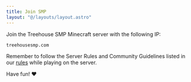 ```yaml
---
title: Join SMP
layout: "@/layouts/layout.astro"
---
```

Join the Treehouse SMP Minecraft server with the following IP:
```
treehousesmp.com
```
Remember to follow the Server Rules and Community Guidelines listed in our [rules](/rules) while playing on the server.

Have fun! ❤️